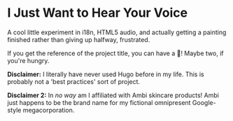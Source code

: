 # I Just Want to Hear Your Voice

A cool little experiment in i18n, HTML5 audio, and actually getting a painting finished rather than giving up halfway, frustrated.

If you get the reference of the project title, you can have a :cookie:! Maybe two, if you're hungry.

**Disclaimer:** I literally have never used Hugo before in my life. This is probably not a 'best practices' sort of project.

**Disclaimer 2:** In *no way* am I affiliated with Ambi skincare products! Ambi just happens to be the brand name for my fictional omnipresent Google-style megacorporation.